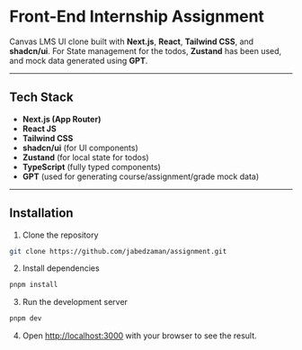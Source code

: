 # Front-End Internship Assignment

Canvas LMS UI clone built with **Next.js**, **React**, **Tailwind CSS**, and **shadcn/ui**. For State management for the todos, **Zustand** has been used, and mock data generated using **GPT**.

---

## Tech Stack
- **Next.js (App Router)**
- **React JS**
- **Tailwind CSS**
- **shadcn/ui** (for UI components)
- **Zustand** (for local state for todos)
- **TypeScript** (fully typed components)
- **GPT** (used for generating course/assignment/grade mock data)

---

## Installation

1. Clone the repository

```bash
git clone https://github.com/jabedzaman/assignment.git
```

2. Install dependencies

```bash
pnpm install
```

3. Run the development server

```bash
pnpm dev
```

4. Open [http://localhost:3000](http://localhost:3000) with your browser to see the result.